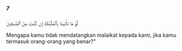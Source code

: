 ##### 7

<span class="ayah">لَّوْ مَا تَأْتِينَا بِٱلْمَلَٰٓئِكَةِ إِن كُنتَ مِنَ ٱلصَّٰدِقِينَ</span>

<span class="ayah_translation">Mengapa kamu tidak mendatangkan malaikat kepada kami, jika kamu termasuk orang-orang yang benar?"</span>
